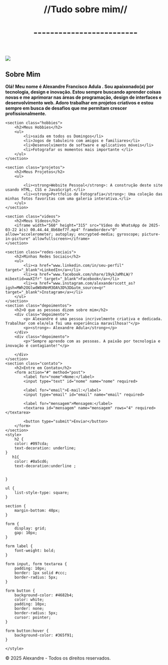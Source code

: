 <!DOCTYPE html>
<html lang="pt-br">
<head>
    <meta charset="UTF-8">
    <meta name="viewport" content="width=device-width, initial-scale=1.0">
    <title>Sobre Mim</title>
    <style>
        /* Adicione os estilos que foram discutidos aqui */
    </style>
</head>
<body>

<header>
    <h1>//Tudo sobre mim//</h1>
    <h1>-------------------------</h1>
</header>

<div class="container">
    <section class="about-me">
        <img src="https://www.instagram.com/p/DF5LOfouv1p/?utm_source=ig_web_copy_link&igsh=MzRlODBiNWFlZA==">
        <div>
            <h2>Sobre Mim</h2>
            <strong> Olá! Meu nome é Alexandre Francisco Adula . Sou apaixonado(a) por tecnologia, design e inovação. Estou sempre buscando aprender coisas novas e me aprimorar nas áreas de programação, design de interfaces e desenvolvimento web. Adoro trabalhar em projetos criativos e estou sempre em busca de desafios que me permitam crescer profissionalmente.</strong>
        </div>
    </section>

    <section class="hobbies">
        <h2>Meus Hobbies</h2>
        <ul>
            <li>saida em todos os Domingos</li>
            <li>Jogos de tabuleiro com amigos e familiares</li>
            <li>Desenvolvimento de software e aplicativos móveis</li>
            <li>Fotografar os momentos mais importante </li>
        </ul>
    </section>

    <section class="projetos">
        <h2>Meus Projetos</h2>
        <ul>
            
            <li><strong>Website Pessoal</strong>: A construção deste site usando HTML, CSS e JavaScript.</li>
            <li><strong>Portfolio de Fotografia</strong>: Uma coleção das minhas fotos favoritas com uma galeria interativa.</li>
        </ul>
    </section>

    <section class="videos">
        <h2>Meus Vídeos</h2>
        <iframe width="560" height="315" src="Vídeo do WhatsApp de 2025-03-22 à(s) 00.44.44_8b68ef7f.mp4" frameborder="0" allow="accelerometer; autoplay; encrypted-media; gyroscope; picture-in-picture" allowfullscreen></iframe>
    </section>

    <section class="redes-sociais">
        <h2>Minhas Redes Sociais</h2>
        <ul>
            <li><a href="www.linkedin.com/in/seu-perfil" target="_blank">LinkedIn</a></li>
            <li><a href="www.facebook.com/share/19ykJaMhLW/?mibextid=wwXIfr" target="_blank">Facebook</a></li>
            <li><a href="www.instagram.com/alexanderscott_as?igsh=MWh2OGlwdW84NnM3OA%3D%3D&utm_source=qr" target="_blank">Instagram</a></li>
        </ul>
    </section>
    <section class="depoimentos">
        <h2>O que as pessoas dizem sobre mim</h2>
        <div class="depoimento">
            <p> Alexandre é uma pessoa incrivelmente criativa e dedicada. Trabalhar com ele/ela foi uma experiência maravilhosa!"</p>
            <p><strong>– Alexandre Adula</strong></p>
        </div>
        <div class="depoimento">
            <p>"Sempre aprendo com as pessoas. A paixão por tecnologia e inovação é contagiante!"</p>
          
        </div>
    </section>
    <section class="contato">
        <h2>Entre em Contato</h2>
        <form action="#" method="post">
            <label for="nome">Nome:</label>
            <input type="text" id="nome" name="nome" required>
    
            <label for="email">E-mail:</label>
            <input type="email" id="email" name="email" required>
    
            <label for="mensagem">Mensagem:</label>
            <textarea id="mensagem" name="mensagem" rows="4" required></textarea>
    
            <button type="submit">Enviar</button>
        </form>
    </section>
    <style>
        h2 {
        color: #097cda;
        text-decoration: underline;
    }
       h1{
        color: #0a5cd6;
        text-decoration:underline ;


    }

    ul {
        list-style-type: square;
    }
    
    section {
        margin-bottom: 40px;
    }
    
    form {
        display: grid;
        gap: 10px;
    }
    
    form label {
        font-weight: bold;
    }
    
    form input, form textarea {
        padding: 10px;
        border: 1px solid #ccc;
        border-radius: 5px;
    }
    
    form button {
        background-color: #4682b4;
        color: white;
        padding: 10px;
        border: none;
        border-radius: 5px;
        cursor: pointer;
    }
    
    form button:hover {
        background-color: #365f91;
    }
    
    </style>

</div>



<footer>
    <p>© 2025 Alexandre - Todos os direitos reservados.</p>
</footer>

</body>
</html>


